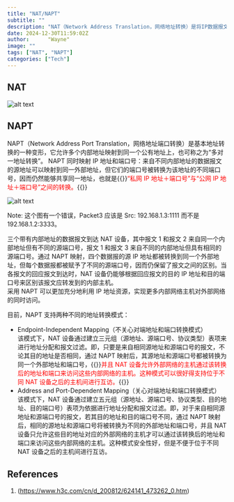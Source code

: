 ```yaml
---
title: "NAT/NAPT"
subtitle: ""
description: "NAT（Network Address Translation，网络地址转换）是将IP数据报文头中的IP地址转换为另一个IP地址的过程。NAPT（Network Address Port Translation，网络地址端口转换）是基本地址转换的一种变形，它允许多个内部地址映射到同一个公有地址上，也可称之为“多对一地址转换”。NAPT同时映射IP地址和端口号：来自不同内部地址的数据报文的源地址可以映射到同一外部地址，但它们的端口号被转换为该地址的不同端口号，因而仍然能够共享同一地址，也就是“私网IP地址＋端口号”与“公网IP地址＋端口号”之间的转换。"
date: 2024-12-30T11:59:02Z
author:      "Wayne"
image: ""
tags: ["NAT", "NAPT"]
categories: ["Tech"]
---
```


## NAT

![alt text](/img/NAT.png)

## NAPT

NAPT（Network Address Port Translation，网络地址端口转换）是基本地址转换的一种变形，它允许多个内部地址映射到同一个公有地址上，也可称之为“多对一地址转换”。
NAPT 同时映射 IP 地址和端口号：来自不同内部地址的数据报文的源地址可以映射到同一外部地址，但它们的端口号被转换为该地址的不同端口号，因而仍然能够共享同一地址，也就是{{<rawhtml>}}<span style="color:red;">“私网 IP 地址＋端口号”与“公网 IP 地址＋端口号”之间的转换。</span>{{</rawhtml>}}

![alt text](/img/NAPT.png)

Note: 这个图有一个错误，Packet3 应该是 Src: 192.168.1.3:1111 而不是 192.168.1.2:3333。

三个带有内部地址的数据报文到达 NAT 设备，其中报文 1 和报文 2 来自同一个内部地址但有不同的源端口号，报文 1 和报文 3 来自不同的内部地址但具有相同的源端口号。通过 NAPT 映射，四个数据报的源 IP 地址都被转换到同一个外部地址，但每个数据报都被赋予了不同的源端口号，因而仍保留了报文之间的区别。当各报文的回应报文到达时，NAT 设备仍能够根据回应报文的目的 IP 地址和目的端口号来区别该报文应转发到的内部主机。  
采用 NAPT 可以更加充分地利用 IP 地址资源，实现更多内部网络主机对外部网络的同时访问。

目前，NAPT 支持两种不同的地址转换模式：

- Endpoint-Independent Mapping（不关心对端地址和端口转换模式）  
   该模式下，NAT 设备通过建立三元组（源地址、源端口号、协议类型）表项来进行地址分配和报文过滤。即，只要是来自相同源地址和源端口号的报文，不论其目的地址是否相同，通过 NAPT 映射后，其源地址和源端口号都被转换为同一个外部地址和端口号，{{<rawhtml>}}<span style="color:red;">并且 NAT 设备允许外部网络的主机通过该转换后的地址和端口来访问这些内部网络的主机。这种模式可以很好得支持位于不同 NAT 设备之后的主机间进行互访。</span>{{</rawhtml>}}
- Address and Port-Dependent Mapping（关心对端地址和端口转换模式）  
   该模式下，NAT 设备通过建立五元组（源地址、源端口号、协议类型、目的地址、目的端口号）表项为依据进行地址分配和报文过滤。即，对于来自相同源地址和源端口号的报文，若其目的地址和目的端口号不同，通过 NAPT 映射后，相同的源地址和源端口号将被转换为不同的外部地址和端口号，并且 NAT 设备只允许这些目的地址对应的外部网络的主机才可以通过该转换后的地址和端口来访问这些内部网络的主机。这种模式安全性好，但是不便于位于不同 NAT 设备之后的主机间进行互访。

## References

1. (https://www.h3c.com/cn/d_200812/624141_473262_0.htm)
